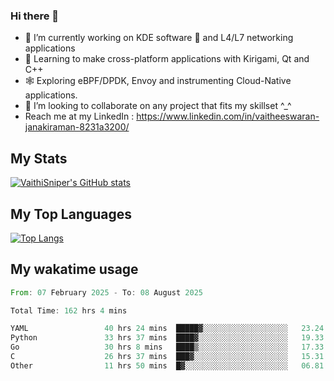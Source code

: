 ### Hi there 👋

- 🔭 I’m currently working on KDE software 💓 and L4/L7 networking applications 
- 📖 Learning to make cross-platform applications with Kirigami, Qt and C++
- 🕸️ Exploring eBPF/DPDK, Envoy and instrumenting Cloud-Native applications. 
- 👯 I’m looking to collaborate on any project that fits my skillset ^_^
- Reach me at my LinkedIn : https://www.linkedin.com/in/vaitheeswaran-janakiraman-8231a3200/

## My Stats
[![VaithiSniper's GitHub stats](https://github-readme-stats.vercel.app/api?username=VaithiSniper&hide=stars&theme=radical)](https://github.com/anuraghazra/github-readme-stats)

## My Top Languages

[![Top Langs](https://github-readme-stats.vercel.app/api/top-langs/?username=VaithiSniper&layout=compact)](https://github.com/anuraghazra/github-readme-stats)

## My wakatime usage

<!--START_SECTION:waka-->

```rust
From: 07 February 2025 - To: 08 August 2025

Total Time: 162 hrs 4 mins

YAML                 40 hrs 24 mins  █████▓░░░░░░░░░░░░░░░░░░░   23.24 %
Python               33 hrs 37 mins  ████▓░░░░░░░░░░░░░░░░░░░░   19.33 %
Go                   30 hrs 8 mins   ████▒░░░░░░░░░░░░░░░░░░░░   17.33 %
C                    26 hrs 37 mins  ███▓░░░░░░░░░░░░░░░░░░░░░   15.31 %
Other                11 hrs 50 mins  █▓░░░░░░░░░░░░░░░░░░░░░░░   06.81 %
```

<!--END_SECTION:waka-->
